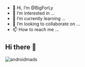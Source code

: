 - 👋 Hi, I’m @BigForLy
- 👀 I’m interested in ...
- 🌱 I’m currently learning ...
- 💞️ I’m looking to collaborate on ...
- 📫 How to reach me ...

<!---
BigForLy/BigForLy is a ✨ special ✨ repository because its `README.md` (this file) appears on your GitHub profile.
You can click the Preview link to take a look at your changes.
--->

## Hi there 👋

<img align="center" src="https://github-readme-stats.vercel.app/api?username=BigForLy&show_icons=true" alt="androidmads" />

